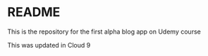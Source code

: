 # README

This is the repository for the first alpha blog app on Udemy course

This was updated in Cloud 9